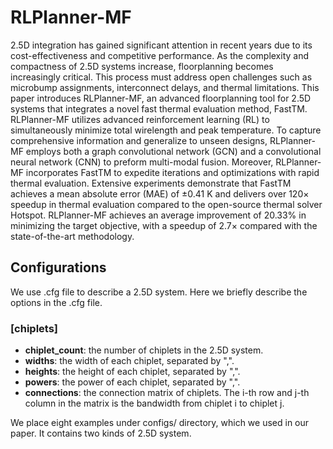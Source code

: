 # RLPlanner-MF

2.5D integration has gained significant attention in recent years due to its cost-effectiveness and competitive performance. As the complexity and compactness of 2.5D systems increase, floorplanning becomes increasingly critical. This process must address open challenges such as microbump assignments, interconnect delays, and thermal limitations. This paper introduces RLPlanner-MF, an advanced floorplanning tool for 2.5D systems that integrates a novel fast thermal evaluation method, FastTM. RLPlanner-MF utilizes advanced reinforcement learning (RL) to simultaneously minimize total wirelength and peak temperature. To capture comprehensive information and generalize to unseen designs, RLPlanner-MF employs both a graph convolutional network (GCN) and a convolutional neural network (CNN) to preform multi-modal fusion. Moreover, RLPlanner-MF incorporates FastTM to expedite iterations and optimizations with rapid thermal evaluation. Extensive experiments demonstrate that FastTM achieves a mean absolute error (MAE) of ±0.41 K and delivers over 120$\times$ speedup in thermal evaluation compared to the open-source thermal solver Hotspot. RLPlanner-MF achieves an average improvement of 20.33\% in minimizing the target objective, with a speedup of 2.7$\times$ compared with the state-of-the-art methodology.
## Configurations
We use .cfg file to describe a 2.5D system. Here we briefly describe the options in the .cfg file.
### [chiplets]
- **chiplet_count**: the number of chiplets in the 2.5D system.
- **widths**: the width of each chiplet, separated by ",".
- **heights**: the height of each chiplet, separated by ",".
- **powers**: the power of each chiplet, separated by ",".
- **connections**: the connection matrix of chiplets. The i-th row and j-th column in the matrix is the bandwidth from chiplet i to chiplet j.

We place eight examples under configs/ directory, which we used in our paper. It contains two kinds of 2.5D system. 
